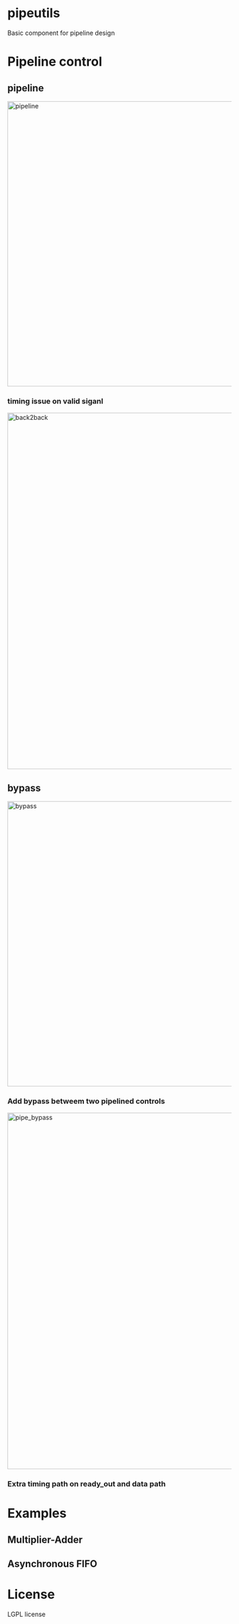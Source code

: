 # pipeutils
Basic component for pipeline design

# Pipeline control
## pipeline

<img src="https://github.com/kuopinghsu/pipeutils/images/pipeline.svg" alt="pipeline" width=640>

### timing issue on valid siganl
<img src="https://github.com/kuopinghsu/pipeutils/images/pipe_back2back.svg" alt="back2back" width=800>

## bypass

<img src="https://github.com/kuopinghsu/pipeutils/images/bypass.svg" alt="bypass" width=640>

### Add bypass betweem two pipelined controls

<img src="https://github.com/kuopinghsu/pipeutils/images/pipe_bypass.svg" alt="pipe_bypass" width=800>

### Extra timing path on ready_out and data path

# Examples

## Multiplier-Adder

## Asynchronous FIFO

# License

LGPL license

